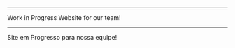 -----------------

Work in Progress Website for our team!

-----------------

Site em Progresso para nossa equipe!